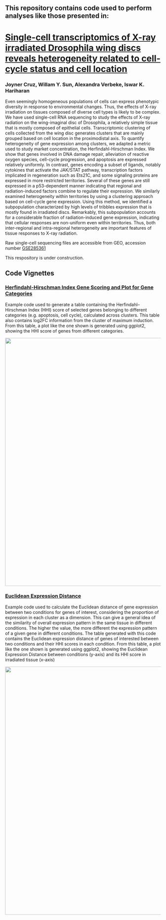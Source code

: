 ## This repository contains code used to perform analyses like those presented in:
# [Single-cell transcriptomics of X-ray irradiated Drosophila wing discs reveals heterogeneity related to cell-cycle status and cell location](https://www.biorxiv.org/content/10.1101/2024.12.10.627868v1)
### Joyner Cruz, Willam Y. Sun, Alexandra Verbeke, Iswar K. Hariharan

Even seemingly homogeneous populations of cells can express phenotypic diversity in response to environmental changes. Thus, the effects of X-ray irradiation on tissues composed of diverse cell types is likely to be complex. We have used single-cell RNA sequencing to study the effects of X-ray radiation on the wing-imaginal disc of Drosophila, a relatively simple tissue that is mostly composed of epithelial cells. Transcriptomic clustering of cells collected from the wing disc generates clusters that are mainly grouped based on cell location in the proximodistal axis. To quantify heterogeneity of gene expression among clusters, we adapted a metric used to study market concentration, the Herfindahl-Hirschman Index. We show that genes involved in DNA damage repair, alleviation of reactive oxygen species, cell-cycle progression, and apoptosis are expressed relatively uniformly. In contrast, genes encoding a subset of ligands, notably cytokines that activate the JAK/STAT pathway, transcription factors implicated in regeneration such as Ets21C, and some signaling proteins are expressed in more restricted territories. Several of these genes are still expressed in a p53-dependent manner indicating that regional and radiation-induced factors combine to regulate their expression. We similarly examined heterogeneity within territories by using a clustering approach based on cell-cycle gene expression. Using this method, we identified a subpopulation characterized by high levels of tribbles expression that is mostly found in irradiated discs. Remarkably, this subpopulation accounts for a considerable fraction of radiation-induced gene expression, indicating that cellular responses are non-uniform even within territories. Thus, both inter-regional and intra-regional heterogeneity are important features of tissue responses to X-ray radiation.

Raw single-cell sequencing files are accessible from GEO, accession number [GSE285361](https://www.ncbi.nlm.nih.gov/geo/query/acc.cgi?acc=GSE285361)

This respository is under construction.

## Code Vignettes
 
### [Herfindahl-Hirschman Index Gene Scoring and Plot for Gene Categories](https://github.com/HariharanLab/Cruz_Sun_Verbeke_Hariharan/blob/main/R_code_scRNA_analysis/Herfindahl-Hirschman%20Index%20Gene%20Scoring%20and%20Plot%20for%20Gene%20Categories.Rmd)

Example code used to generate a table containing the Herfindahl–Hirschman Index (HHI) score of selected genes belonging to different categories (e.g. apoptosis, cell cycle), calculated across clusters. This table also contains log2FC information from the cluster of maximum induction. From this table, a plot like the one shown is generated using ggplot2, showing the HHI score of genes from different categories. 

<img src="https://github.com/user-attachments/assets/a2ac3748-889d-4159-9561-090716423721" width="800">

### [Euclidean Expression Distance](https://github.com/HariharanLab/Cruz_Sun_Verbeke_Hariharan/blob/main/R_code_scRNA_analysis/Euclidean%20Expression%20Distance.Rmd)

Example code used to calculate the Euclidean distance of gene expression between two conditions for genes of interest, considering the proportion of expression in each cluster as a dimension. This can give a general idea of the similarity of overall expression pattern in the same tissue in different conditions. The higher the value, the more different the expression pattern of a given gene in different conditions. The table generated with this code contains the Euclidean expression distance of genes of interested between two conditions and their HHI scores in each condition. From this table, a plot like the one shown is generated using ggplot2, showing the Euclidean Expression Distance between conditions (y-axis) and its HHI score in irradiated tissue (x-axis)

<img src="https://github.com/user-attachments/assets/18d9f267-2262-4918-b22d-105983e9e00b" width="800">


